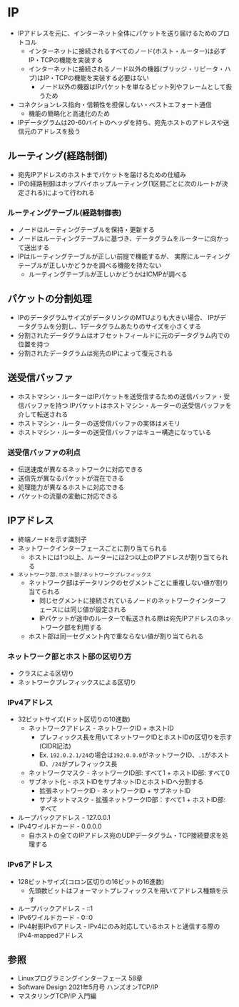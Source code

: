 # IP
- IPアドレスを元に、インターネット全体にパケットを送り届けるためのプロトコル
  - インターネットに接続されるすべてのノード(ホスト・ルーター)は必ずIP・TCPの機能を実装する
  - インターネットに接続されるノード以外の機器(ブリッジ・リピータ・ハブ)はIP・TCPの機能を実装する必要はない
    - ノード以外の機器はIPパケットを単なるビット列やフレームとして扱うため
- コネクションレス指向・信頼性を担保しない・ベストエフォート通信
  - 機能の簡略化と高速化のため
- IPデータグラムは20-60バイトのヘッダを持ち、宛先ホストのアドレスや送信元のアドレスを扱う

## ルーティング(経路制御)
- 宛先IPアドレスのホストまでパケットを届けるための仕組み
- IPの経路制御はホップバイホップルーティング(1区間ごとに次のルートが決定される)によって行われる

### ルーティングテーブル(経路制御表)
- ノードはルーティングテーブルを保持・更新する
- ノードはルーティングテーブルに基づき、データグラムをルーターに向かって送出する
- IPはルーティングテーブルが正しい前提で機能するが、
  実際にルーティングテーブルが正しいかどうかを調べる機能を持たない
  - ルーティングテーブルが正しいかどうかはICMPが調べる

## パケットの分割処理
- IPのデータグラムサイズがデータリンクのMTUよりも大きい場合、
  IPがデータグラムを分割し、1データグラムあたりのサイズを小さくする
- 分割されたデータグラムはオフセットフィールドに元のデータグラム内での位置を持つ
- 分割されたデータグラムは宛先のIPによって復元される

## 送受信バッファ
- ホストマシン・ルーターはIPパケットを送受信するための送信バッファ・受信バッファを持つ
  IPパケットはホストマシン・ルーターの送受信バッファを介して転送される
- ホストマシン・ルーターの送受信バッファの実体はメモリ
- ホストマシン・ルーターの送受信バッファはキュー構造になっている

### 送受信バッファの利点
- 伝送速度が異なるネットワークに対応できる
- 送信先が異なるパケットが混在できる
- 処理能力が異なるホストに対応できる
- パケットの流量の変動に対応できる

## IPアドレス
- 終端ノードを示す識別子
- ネットワークインターフェースごとに割り当てられる
  - ホストには1つ以上、ルーターには2つ以上のIPアドレスが割り当てられる
- `ネットワーク部.ホスト部/ネットワークプレフィックス`
  - ネットワーク部はデータリンクのセグメントごとに重複しない値が割り当てられる
    - 同じセグメントに接続されているノードのネットワークインターフェースには同じ値が設定される
    - IPパケットが途中のルーターで転送される際は宛先IPアドレスのネットワーク部を利用する
  - ホスト部は同一セグメント内で重ならない値が割り当てられる

### ネットワーク部とホスト部の区切り方
- クラスによる区切り
- ネットワークプレフィックスによる区切り

### IPv4アドレス
- 32ビットサイズ(ドット区切りの10進数)
  - ネットワークアドレス - ネットワークID + ホストID
    - プレフィックス長を用いてネットワークIDとホストIDの区切りを示す(CIDR記法)
    - Ex. `192.0.2.1/24`の場合は`192.0.0.0`がネットワークID、`.1`がホストID、`/24`がプレフィックス長
  - ネットワークマスク - ネットワークID部: すべて1 + ホストID部: すべて0
  - サブネット化 - ホストIDをサブネットIDとホストIDへ分割する
    - 拡張ネットワークID - ネットワークID + サブネットID
    - サブネットマスク - 拡張ネットワークID部：すべて1 + ホストID部: すべて
- ループバックアドレス - 127.0.0.1
- IPv4ワイルドカード - 0.0.0.0
  - 自ホストの全てのIPアドレス宛のUDPデータグラム・TCP接続要求を処理する

### IPv6アドレス
- 128ビットサイズ(コロン区切りの16ビットの16進数)
  - 先頭数ビットはフォーマットプレフィックスを用いてアドレス種類を示す
- ループバックアドレス - ::1
- IPv6ワイルドカード - 0::0
- IPv4射影IPv6アドレス - IPv4にのみ対応しているホストと通信する際のIPv4-mappedアドレス

## 参照
- Linuxプログラミングインターフェース 58章
- Software Design 2021年5月号 ハンズオンTCP/IP
- マスタリングTCP/IP 入門編

